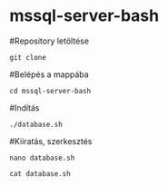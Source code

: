 # mssql-server-bash

#Repository letöltése
```
git clone
```

#Belépés a mappába
```
cd mssql-server-bash
```

#Indítás
```
./database.sh
```

#Kiiratás, szerkesztés
```
nano database.sh 
```
```
cat database.sh 
```
